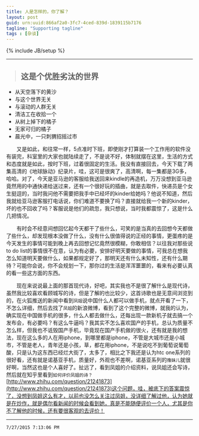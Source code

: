 ```yaml
---
title: 人是怎样的，你了解？
layout: post
guid: urn:uuid:866af2a0-3fc7-4ced-839d-1839115b7176
tagline: "Supporting tagline"
tags : [杂谈]
---
```

{% include JB/setup %}

----------


> ## 这是个优胜劣汰的世界  ##

- 从天空落下的黄沙
- 与这个世界无关 
- 与滚动的人群无关
- 清洁工在收拾一个
- 从树上掉下的橘子 
- 无家可归的橘子 
- 晨光中，一只刺猬招摇过市

&emsp;&emsp;又是如此，和往常一样，5点准时下班，即使刚才打算装一个工作用的软件没有装完，科室里的大家也就陆续走了，不是说不好，体制就摆在这里，生活的方式和态度就是如此，按时下班，过着很固定的生活。我没有直接回去，今天下载了两集高清的《地球脉动》纪录片，哇，这可是很爽了，高清啊，每一集都是3G多，哈哈。对了，今天是亚马逊的客服给我送回来kindle的再造机，万万没想到亚马逊竟然用的中通快递给送过来，还有一个很好玩的插曲，就是去取件，快递员是个女生挺逗的，当时我问他不需要把我手中已经坏的kinder给她吗？他说不知道，然后我就给亚马逊客服打电话说，你们难道不要换了吗？直接就给我一个新的kinder，坏的也不回收了吗？客服说是他们的疏忽，我只想说，当时我都震惊了，这是什么几把情况。	

&emsp;&emsp;有时会不经意间想回忆起今天都干了些什么，可笑的是当真的去回想今天都做了些什么，却发现根本没做了什么，没有什么很值得说的正经的事情，更蛋疼的是今天发生的事情可能到晚上再去回想记忆竟然很模糊，你敢相信？以往我对那些说to  do list的事情很不在意，认为有必要，安排好明天要做的事情，可我总在想我怎么知道明天要做什么，如果都规定好了，那明天还有什么未知性，还有什么期待？可能你会说，你不会规划一下，那你过的生活是浑浑噩噩的，看来有必要认真的看一些这方面的东西。

&emsp;&emsp;现在来说说最上面的那首现代诗，好吧，其实我也不是很了解什么是现代诗，虽然我比较喜欢看顾城写的诗，但是了解的也比较少，这首诗歌也是无意间浏览到的，在火狐推送的新闻中看到`凤姐`说中国什么人都可以做手机，就点开看了一下，不怎么详细，然后去找了`凤姐`的新浪微博，看到了这个完整的微博，就我的认为，确实现在中国做手机的很多，什么人都去做什么，还每出现一款新机子就去搞一个发布会，有必要吗？有这么牛逼吗？我其实不怎么喜欢国产的手机，总认为质量不怎么样，但我也不诋毁国产手机，毕竟现在国产手机做的很火，还有就是我的想法，现在这么多的人在用iphone，到哪里都是iphone，不管是大城市还是小城市，不管是老人，青年还是小孩，草，都在用iphone，不是说吃不到葡萄说葡萄酸，只是认为这东西已经烂大街了，太多了，相比之下我还是认为htc one系列的很好看，还有就是诺基亚手机，质量好，外观也不差啊，诺基亚系列的`撸妹儿`就很好啊，当然这也是个人喜好了。扯远了，看到凤姐的介绍资料，说凤姐还会写诗，然后就在知乎里看到`如何评价凤姐的诗？`[http://www.zhihu.com/question/21241873](http://www.zhihu.com/question/21241873)这个问题，哇，被底下的答案震惊了，没想到凤姐这么有才，以前也没怎么关注过凤姐，没详细了解过他，认为她就是在炒作，就是偶尔看新闻的时候会看到她，真是不能随便评价一个人，尤其是你不了解他的时候，还有要很客观的去评价！


----------

    7/27/2015 7:13:06 PM 


​	

